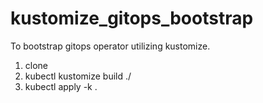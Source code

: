 # kustomize_gitops_bootstrap
To bootstrap gitops operator utilizing kustomize. 
1. clone
2. kubectl kustomize build ./
3. kubectl apply -k .
